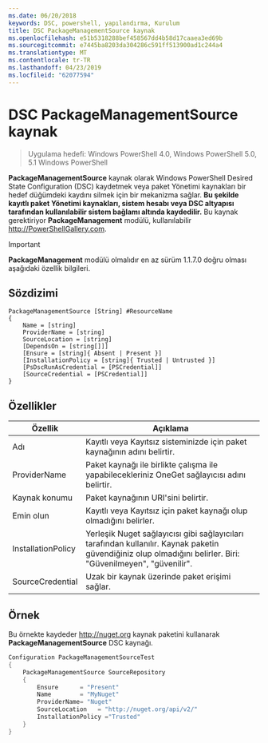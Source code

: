 ```yaml
---
ms.date: 06/20/2018
keywords: DSC, powershell, yapılandırma, Kurulum
title: DSC PackageManagementSource kaynak
ms.openlocfilehash: e51b5318288bef458567dd4b58d17caaea3ed69b
ms.sourcegitcommit: e7445ba8203da304286c591ff513900ad1c244a4
ms.translationtype: MT
ms.contentlocale: tr-TR
ms.lasthandoff: 04/23/2019
ms.locfileid: "62077594"
---
```

# <a name="dsc-packagemanagementsource-resource"></a>DSC PackageManagementSource kaynak

> Uygulama hedefi: Windows PowerShell 4.0, Windows PowerShell 5.0, 5.1 Windows PowerShell

**PackageManagementSource** kaynak olarak Windows PowerShell Desired State Configuration (DSC) kaydetmek veya paket Yönetimi kaynakları bir hedef düğümdeki kaydını silmek için bir mekanizma sağlar. **Bu şekilde kayıtlı paket Yönetimi kaynakları, sistem hesabı veya DSC altyapısı tarafından kullanılabilir sistem bağlamı altında kaydedilir.** Bu kaynak gerektiriyor **PackageManagement** modülü, kullanılabilir http://PowerShellGallery.com.

> [!IMPORTANT]
> **PackageManagement** modülü olmalıdır en az sürüm 1.1.7.0 doğru olması aşağıdaki özellik bilgileri.

## <a name="syntax"></a>Sözdizimi

```
PackageManagementSource [String] #ResourceName
{
    Name = [string]
    ProviderName = [string]
    SourceLocation = [string]
    [DependsOn = [string[]]]
    [Ensure = [string]{ Absent | Present }]
    [InstallationPolicy = [string]{ Trusted | Untrusted }]
    [PsDscRunAsCredential = [PSCredential]]
    [SourceCredential = [PSCredential]]
}
```

## <a name="properties"></a>Özellikler

|  Özellik  |  Açıklama   |
|---|---|
| Adı| Kayıtlı veya Kayıtsız sisteminizde için paket kaynağının adını belirtir.|
| ProviderName| Paket kaynağı ile birlikte çalışma ile yapabilecekleriniz OneGet sağlayıcısı adını belirtir.|
| Kaynak konumu| Paket kaynağının URI'sini belirtir.|
| Emin olun| Kayıtlı veya Kayıtsız için paket kaynağı olup olmadığını belirler.|
| InstallationPolicy| Yerleşik Nuget sağlayıcısı gibi sağlayıcıları tarafından kullanılır. Kaynak paketin güvendiğiniz olup olmadığını belirler. Biri: "Güvenilmeyen", "güvenilir".|
| SourceCredential| Uzak bir kaynak üzerinde paket erişimi sağlar.|

## <a name="example"></a>Örnek

Bu örnekte kaydeder http://nuget.org kaynak paketini kullanarak **PackageManagementSource** DSC kaynağı.

```powershell
Configuration PackageManagementSourceTest
{
    PackageManagementSource SourceRepository
    {
        Ensure      = "Present"
        Name        = "MyNuget"
        ProviderName= "Nuget"
        SourceLocation   = "http://nuget.org/api/v2/"
        InstallationPolicy ="Trusted"
    }
}
```